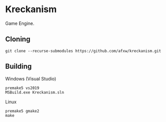 # Kreckanism

Game Engine.

## Cloning

```
git clone --recurse-submodules https://github.com/afxw/kreckanism.git
```

## Building

Windows (Visual Studio)
```
premake5 vs2019
MSBuild.exe Kreckanism.sln
```

Linux
```
premake5 gmake2
make
```
